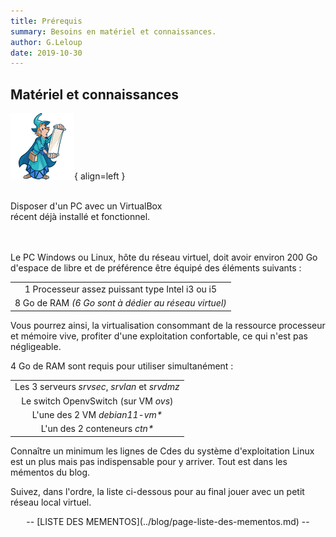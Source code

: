 ```yaml
---
title: Prérequis
summary: Besoins en matériel et connaissances.
author: G.Leloup
date: 2019-10-30
---
```


## Matériel et connaissances

![Image - Lecteur des nouveautés](images/2021/12/magicien_bis.png){ align=left }

&nbsp;  
Disposer d'un PC avec un VirtualBox  
récent déjà installé et fonctionnel.  
&nbsp;  
&nbsp;  

Le PC Windows ou Linux, hôte du réseau virtuel, doit avoir environ 200 Go d'espace de libre et de préférence être équipé des éléments suivants :

| |
| :---: |
|1 Processeur assez puissant type Intel i3 ou i5|
|8 Go de RAM _(6 Go sont à dédier au réseau virtuel)_|
  
Vous pourrez ainsi, la virtualisation consommant de la ressource processeur et mémoire vive, profiter d'une exploitation confortable, ce qui n'est pas négligeable.

4 Go de RAM sont requis pour utiliser simultanément :

| |
| :---: |
|Les 3 serveurs _srvsec_, _srvlan_ et _srvdmz_|
|Le switch OpenvSwitch (sur VM _ovs_)|
|L'une des 2 VM _debian11-vm*_|
|L'un des 2 conteneurs _ctn*_|

Connaître un minimum les lignes de Cdes du système d'exploitation Linux est un plus mais pas indispensable pour y arriver. Tout est dans les mémentos du blog.

Suivez, dans l'ordre, la liste ci-dessous pour au final jouer avec un petit réseau local virtuel.

<center>-- [LISTE DES MEMENTOS](../blog/page-liste-des-mementos.md) --</center>
